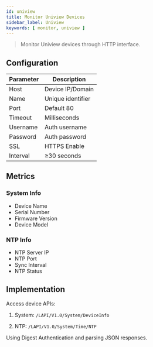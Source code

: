 ```yaml
---
id: uniview
title: Monitor Uniview Devices
sidebar_label: Uniview 
keywords: [ monitor, uniview ]
---
```


> Monitor Uniview devices through HTTP interface.

## Configuration

| Parameter | Description |
| ----------- | ----------- |
| Host | Device IP/Domain |
| Name | Unique identifier |
| Port | Default 80 |
| Timeout | Milliseconds |
| Username | Auth username |
| Password | Auth password | 
| SSL | HTTPS Enable |
| Interval | ≥30 seconds |

## Metrics

### System Info

- Device Name
- Serial Number
- Firmware Version
- Device Model

### NTP Info

- NTP Server IP
- NTP Port
- Sync Interval 
- NTP Status

## Implementation

Access device APIs:

1. System: `/LAPI/V1.0/System/DeviceInfo`

2. NTP: `/LAPI/V1.0/System/Time/NTP`

Using Digest Authentication and parsing JSON responses.
